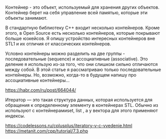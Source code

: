 
Контейнер - это объект, используемый для хранения других объектов. Контейнер берет на себя управление всей памятью, которые эти объекты занимают.

В стандартную библиотеку C++ входит несколько контейнеров. Кроме этого, в Open Source есть несколько контейнеров, которые покрывают больше юзкейсов. Я опишу устройство интересных контейнеров вне STL1 и их отличия от классических контейнеров.

Условно контейнеры можно разделить на две группы - последовательные (sequence) и ассоциативные (associative). Это деление я использую из-за того, что они слишком сильно отличаются между собой. В этой статье я рассматриваю только последовательные контейнеры. Но, возможно, когда-то в будущем напишу про ассоциативные контейнеры...  
  
https://habr.com/ru/post/664044/  
  
Итератор — это такая структура данных, которая используется для обращения к определенному элементу в контейнерах STL. Обычно из используют с контейнерамиset, list , а у вектора для этого применяют индексы.  
  
https://codelessons.ru/cplusplus/iteratory-v-c-vvedenie.html  
https://metanit.com/cpp/tutorial/7.3.php
